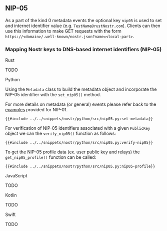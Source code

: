 ## NIP-05

As a part of the kind 0 metadata events the optional key `nip05` is used to set and internet identifier value (e.g. `TestName@rustNostr.com`). 
Clients can then use this information to make GET requests with the form `https://<domain>/.well-known/nostr.json?name=<local-part>`.

### Mapping Nostr keys to DNS-based internet identifiers (NIP-05)

<custom-tabs category="lang">

<div slot="title">Rust</div>
<section>

TODO

</section>

<div slot="title">Python</div>
<section>

Using the `Metadata` class to build the metadata object and incorporate the NIP-05 identifier with the `set_nip05()` method. 

For more details on metadata (or general) events please refer back to the [examples](06-nip01.md) provided for NIP-01.

```python,ignore
{{#include ../../snippets/nostr/python/src/nip05.py:set-metadata}}
```

For verification of NIP-05 identifiers associated with a given `PublicKey` object we can the `verify_nip05()` function  as follows:

```python,ignore
{{#include ../../snippets/nostr/python/src/nip05.py:verify-nip05}}
```

To get the NIP-05 profile data (ex. user public key and relays) the `get_nip05_profile()` function can be called:

```python,ignore
{{#include ../../snippets/nostr/python/src/nip05.py:nip05-profile}}
```

</section>

<div slot="title">JavaScript</div>
<section>

TODO

</section>

<div slot="title">Kotlin</div>
<section>

TODO

</section>

<div slot="title">Swift</div>
<section>

TODO

</section>
</custom-tabs>